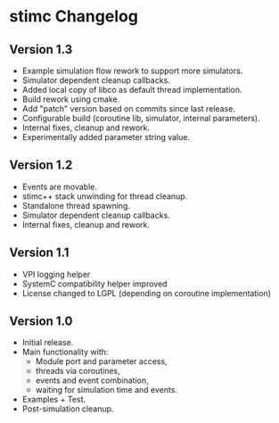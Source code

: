 # stimc Changelog

## Version 1.3
* Example simulation flow rework to support more simulators.
* Simulator dependent cleanup callbacks.
* Added local copy of libco as default thread implementation.
* Build rework using cmake.
* Add "patch" version based on commits since last release.
* Configurable build (coroutine lib, simulator, internal parameters).
* Internal fixes, cleanup and rework.
* Experimentally added parameter string value.

## Version 1.2
* Events are movable.
* stimc++ stack unwinding for thread cleanup.
* Standalone thread spawning.
* Simulator dependent cleanup callbacks.
* Internal fixes, cleanup and rework.

## Version 1.1
* VPI logging helper
* SystemC compatibility helper improved
* License changed to LGPL (depending on coroutine implementation)

## Version 1.0
* Initial release.
* Main functionality with:
  * Module port and parameter access,
  * threads via coroutines,
  * events and event combination,
  * waiting for simulation time and events.
* Examples + Test.
* Post-simulation cleanup.
